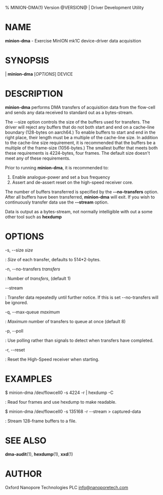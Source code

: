 % MINION-DMA(1) Version @VERSION@ | Driver Development Utility

NAME
====

**minion-dma** - Exercise MinION mk1C device-driver data acquisition

SYNOPSIS
========

| **minion-dma** \[_OPTIONS_\] DEVICE

DESCRIPTION
===========

**minion-dma** performs DMA transfers of acquisition data from the flow-cell and
sends any data received to standard out as a bytes-stream.

The \-\-size option controls the size of the buffers used for transfers. The driver
will reject any buffers that do not both start and end on a cache-line boundary
(128-bytes on aarch64.) To enable buffers to start and end in the right place,
their length must be a multiple of the cache-line size. In addition to the
cache-line size requirement, it is recommended that the buffers be a multiple
of the frame-size (1056-bytes.) The smallest buffer that meets both these
requirements is 4224-bytes, four frames. The default size doesn't meet any of
these requirements.

Prior to running **minion-dma**, it is recommended to:

1.  Enable analogue-power and set a bus frequency
2.  Assert and de-assert reset on the high-speed receiver core.

The number of buffers transferred is specified by the **\-\-no-transfers** option.
After all buffers have been transferred, **minion-dma** will exit. If you wish to
continuously transfer data use the **\-\-stream** option.

Data is output as a bytes-stream, not normally intelligible with out a some
other tool such as **hexdump**


OPTIONS
=======

-s, \-\-size _size_

:   _Size_ of each transfer, defaults to 514*2-bytes.

-n, \-\-no-transfers _transfers_

:   Number of _transfers_, (default 1)

\-\-stream

:   Transfer data repeatedly until further notice. If this is set \-\-no-transfers will be ignored.

-q, \-\-max-queue _maximum_

:   _Maximum_ number of transfers to queue at once (default 8)

-p, \-\-poll

:   Use polling rather than signals to detect when transfers have completed.

-r, \-\-reset

:   Reset the High-Speed receiver when starting.

EXAMPLES
========

$ minion-dma /dev/flowcell0 -s 4224 -r | hexdump -C

:   Read four frames and use hexdump to make readable.

$ minion-dma /dev/flowcell0 -s 135168 -r \-\-stream > captured-data

:   Stream 128-frame buffers to a file.

SEE ALSO
========

**dma-audit**(1), **hexdump**(1), **xxd**(1)

AUTHOR
======

Oxford Nanopore Technologies PLC <info@nanoporetech.com>
